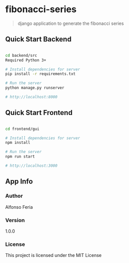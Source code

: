 # fibonacci-series

> django application to generate the fibonacci series

## Quick Start Backend

```bash

cd backend/src
Required Python 3+

# Install dependencies for server
pip install -r requirements.txt

# Run the server
python manage.py runserver

# http://localhost:8000
```

## Quick Start Frontend

```bash

cd frontend/gui

# Install dependencies for server
npm install

# Run the server
npm run start

# http://localhost:3000
```

## App Info

### Author

Alfonso Feria

### Version

1.0.0

### License

This project is licensed under the MIT License

